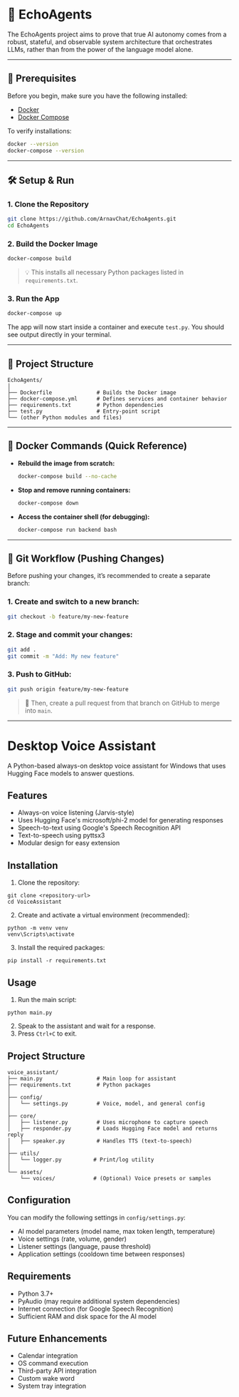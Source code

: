 # 🤖 EchoAgents

The EchoAgents project aims to prove that true AI autonomy comes from a robust, stateful, and observable system architecture that orchestrates LLMs, rather than from the power of the language model alone.

---

## 🚀 Prerequisites

Before you begin, make sure you have the following installed:

- [Docker](https://docs.docker.com/get-docker/)
- [Docker Compose](https://docs.docker.com/compose/install/)

To verify installations:

```bash
docker --version
docker-compose --version
```

---

## 🛠️ Setup & Run

### 1. Clone the Repository

```bash
git clone https://github.com/ArnavChat/EchoAgents.git
cd EchoAgents
```

### 2. Build the Docker Image

```bash
docker-compose build
```

> 💡 This installs all necessary Python packages listed in `requirements.txt`.

### 3. Run the App

```bash
docker-compose up
```

The app will now start inside a container and execute `test.py`. You should see output directly in your terminal.

---

## 📂 Project Structure

```
EchoAgents/
│
├── Dockerfile              # Builds the Docker image
├── docker-compose.yml      # Defines services and container behavior
├── requirements.txt        # Python dependencies
├── test.py                 # Entry-point script
└── (other Python modules and files)
```

---

## 🐳 Docker Commands (Quick Reference)

* **Rebuild the image from scratch:**

  ```bash
  docker-compose build --no-cache
  ```

* **Stop and remove running containers:**

  ```bash
  docker-compose down
  ```

* **Access the container shell (for debugging):**

  ```bash
  docker-compose run backend bash
  ```

---

## 🌱 Git Workflow (Pushing Changes)

Before pushing your changes, it’s recommended to create a separate branch:

### 1. Create and switch to a new branch:

```bash
git checkout -b feature/my-new-feature
```

### 2. Stage and commit your changes:

```bash
git add .
git commit -m "Add: My new feature"
```

### 3. Push to GitHub:

```bash
git push origin feature/my-new-feature
```

> 🔁 Then, create a pull request from that branch on GitHub to merge into `main`.

---

# Desktop Voice Assistant

A Python-based always-on desktop voice assistant for Windows that uses Hugging Face models to answer questions.

## Features

- Always-on voice listening (Jarvis-style)
- Uses Hugging Face's microsoft/phi-2 model for generating responses
- Speech-to-text using Google's Speech Recognition API
- Text-to-speech using pyttsx3
- Modular design for easy extension

## Installation

1. Clone the repository:

```
git clone <repository-url>
cd VoiceAssistant
```

2. Create and activate a virtual environment (recommended):

```
python -m venv venv
venv\Scripts\activate
```

3. Install the required packages:

```
pip install -r requirements.txt
```

## Usage

1. Run the main script:

```
python main.py
```

2. Speak to the assistant and wait for a response.
3. Press `Ctrl+C` to exit.

## Project Structure

```
voice_assistant/
├── main.py                 # Main loop for assistant
├── requirements.txt        # Python packages
│
├── config/
│   └── settings.py         # Voice, model, and general config
│
├── core/
│   ├── listener.py         # Uses microphone to capture speech
│   ├── responder.py        # Loads Hugging Face model and returns reply
│   ├── speaker.py          # Handles TTS (text-to-speech)
│
├── utils/
│   └── logger.py          # Print/log utility
│
└── assets/
    └── voices/            # (Optional) Voice presets or samples
```

## Configuration

You can modify the following settings in `config/settings.py`:

- AI model parameters (model name, max token length, temperature)
- Voice settings (rate, volume, gender)
- Listener settings (language, pause threshold)
- Application settings (cooldown time between responses)

## Requirements

- Python 3.7+
- PyAudio (may require additional system dependencies)
- Internet connection (for Google Speech Recognition)
- Sufficient RAM and disk space for the AI model

## Future Enhancements

- Calendar integration
- OS command execution
- Third-party API integration
- Custom wake word
- System tray integration
